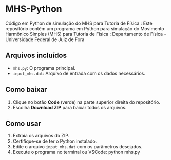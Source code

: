 # MHS-Python
Código em Python de simulação do MHS para Tutoria de Física :
Este repositório contém um programa em Python para simulação do Movimento Harmônico Simples (MHS) para Tutoria de Física :
Departamento de Física - Universidade Federal de Juiz de Fora

## Arquivos incluídos
- `mhs.py`: O programa principal.
- `input_mhs.dat`: Arquivo de entrada com os dados necessários.

## Como baixar
1. Clique no botão **Code** (verde) na parte superior direita do repositório.
2. Escolha **Download ZIP** para baixar todos os arquivos.

## Como usar
1. Extraia os arquivos do ZIP.
2. Certifique-se de ter o Python instalado.
3. Edite o arquivo `input_mhs.dat` com os parâmetros desejados.
4. Execute o programa no terminal ou VSCode:
   python mhs.py
